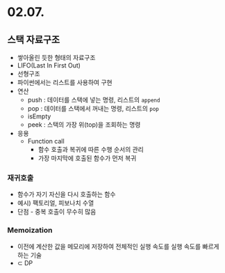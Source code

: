 # 02.07.

## 스택 자료구조

- 쌓아올린 듯한 형태의 자료구조
- LIFO(Last In First Out)
- 선형구조
- 파이썬에서는 리스트를 사용하여 구현
- 연산
    - push : 데이터를 스택에 넣는 명령, 리스트의 `append`
    - pop : 데이터를 스택에서 꺼내는 명령, 리스트의 `pop`
    - isEmpty
    - peek : 스택의 가장 위(top)을 조회하는 명령
- 응용
    - Function call
        - 함수 호출과 복귀에 따른 수행 순서의 관리
        - 가장 마지막에 호출된 함수가 먼저 복귀

### 재귀호출

- 함수가 자기 자신을 다시 호출하는 함수
- 예시) 팩토리얼, 피보나치 수열
- 단점 - 중복 호출이 무수히 많음

### Memoization

- 이전에 계산한 값을 메모리에 저장하여 전체적인 실행 속도를 실행 속도를 빠르게 하는 기술
- ⊂ DP